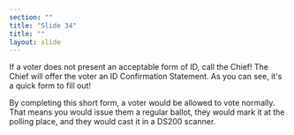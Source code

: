```yaml
---
section: ""
title: "Slide 34"
title: ""
layout: slide
---
```


If a voter does not present an acceptable form of ID, call the Chief! The Chief will offer the voter an ID Confirmation Statement. As you can see, it's a quick form to fill out!

By completing this short form, a voter would be allowed to vote normally. That means you would issue them a regular ballot, they would mark it at the polling place, and they would cast it in a DS200 scanner.

